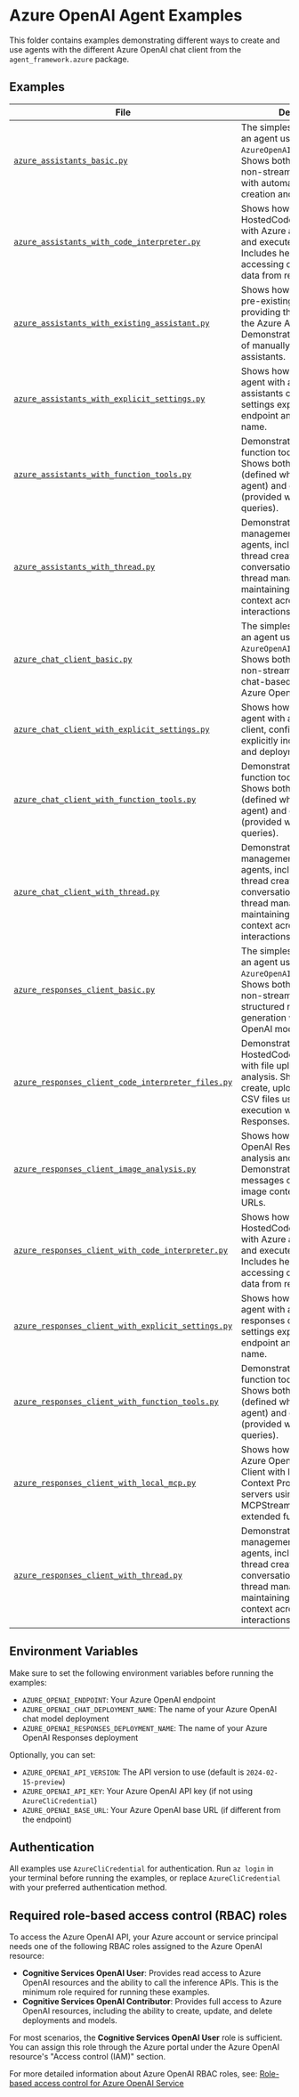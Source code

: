 # Azure OpenAI Agent Examples

This folder contains examples demonstrating different ways to create and use agents with the different Azure OpenAI chat client from the `agent_framework.azure` package.

## Examples

| File | Description |
|------|-------------|
| [`azure_assistants_basic.py`](azure_assistants_basic.py) | The simplest way to create an agent using `ChatAgent` with `AzureOpenAIAssistantsClient`. Shows both streaming and non-streaming responses with automatic assistant creation and cleanup. |
| [`azure_assistants_with_code_interpreter.py`](azure_assistants_with_code_interpreter.py) | Shows how to use the HostedCodeInterpreterTool with Azure agents to write and execute Python code. Includes helper methods for accessing code interpreter data from response chunks. |
| [`azure_assistants_with_existing_assistant.py`](azure_assistants_with_existing_assistant.py) | Shows how to work with a pre-existing assistant by providing the assistant ID to the Azure Assistants client. Demonstrates proper cleanup of manually created assistants. |
| [`azure_assistants_with_explicit_settings.py`](azure_assistants_with_explicit_settings.py) | Shows how to initialize an agent with a specific assistants client, configuring settings explicitly including endpoint and deployment name. |
| [`azure_assistants_with_function_tools.py`](azure_assistants_with_function_tools.py) | Demonstrates how to use function tools with agents. Shows both agent-level tools (defined when creating the agent) and query-level tools (provided with specific queries). |
| [`azure_assistants_with_thread.py`](azure_assistants_with_thread.py) | Demonstrates thread management with Azure agents, including automatic thread creation for stateless conversations and explicit thread management for maintaining conversation context across multiple interactions. |
| [`azure_chat_client_basic.py`](azure_chat_client_basic.py) | The simplest way to create an agent using `ChatAgent` with `AzureOpenAIChatClient`. Shows both streaming and non-streaming responses for chat-based interactions with Azure OpenAI models. |
| [`azure_chat_client_with_explicit_settings.py`](azure_chat_client_with_explicit_settings.py) | Shows how to initialize an agent with a specific chat client, configuring settings explicitly including endpoint and deployment name. |
| [`azure_chat_client_with_function_tools.py`](azure_chat_client_with_function_tools.py) | Demonstrates how to use function tools with agents. Shows both agent-level tools (defined when creating the agent) and query-level tools (provided with specific queries). |
| [`azure_chat_client_with_thread.py`](azure_chat_client_with_thread.py) | Demonstrates thread management with Azure agents, including automatic thread creation for stateless conversations and explicit thread management for maintaining conversation context across multiple interactions. |
| [`azure_responses_client_basic.py`](azure_responses_client_basic.py) | The simplest way to create an agent using `ChatAgent` with `AzureOpenAIResponsesClient`. Shows both streaming and non-streaming responses for structured response generation with Azure OpenAI models. |
| [`azure_responses_client_code_interpreter_files.py`](azure_responses_client_code_interpreter_files.py) | Demonstrates using HostedCodeInterpreterTool with file uploads for data analysis. Shows how to create, upload, and analyze CSV files using Python code execution with Azure OpenAI Responses. |
| [`azure_responses_client_image_analysis.py`](azure_responses_client_image_analysis.py) | Shows how to use Azure OpenAI Responses for image analysis and vision tasks. Demonstrates multi-modal messages combining text and image content using remote URLs. |
| [`azure_responses_client_with_code_interpreter.py`](azure_responses_client_with_code_interpreter.py) | Shows how to use the HostedCodeInterpreterTool with Azure agents to write and execute Python code. Includes helper methods for accessing code interpreter data from response chunks. |
| [`azure_responses_client_with_explicit_settings.py`](azure_responses_client_with_explicit_settings.py) | Shows how to initialize an agent with a specific responses client, configuring settings explicitly including endpoint and deployment name. |
| [`azure_responses_client_with_function_tools.py`](azure_responses_client_with_function_tools.py) | Demonstrates how to use function tools with agents. Shows both agent-level tools (defined when creating the agent) and query-level tools (provided with specific queries). |
| [`azure_responses_client_with_local_mcp.py`](azure_responses_client_with_local_mcp.py) | Shows how to integrate Azure OpenAI Responses Client with local Model Context Protocol (MCP) servers using MCPStreamableHTTPTool for extended functionality. |
| [`azure_responses_client_with_thread.py`](azure_responses_client_with_thread.py) | Demonstrates thread management with Azure agents, including automatic thread creation for stateless conversations and explicit thread management for maintaining conversation context across multiple interactions. |

## Environment Variables

Make sure to set the following environment variables before running the examples:

- `AZURE_OPENAI_ENDPOINT`: Your Azure OpenAI endpoint
- `AZURE_OPENAI_CHAT_DEPLOYMENT_NAME`: The name of your Azure OpenAI chat model deployment
- `AZURE_OPENAI_RESPONSES_DEPLOYMENT_NAME`: The name of your Azure OpenAI Responses deployment

Optionally, you can set:
- `AZURE_OPENAI_API_VERSION`: The API version to use (default is `2024-02-15-preview`)
- `AZURE_OPENAI_API_KEY`: Your Azure OpenAI API key (if not using `AzureCliCredential`)
- `AZURE_OPENAI_BASE_URL`: Your Azure OpenAI base URL (if different from the endpoint)

## Authentication

All examples use `AzureCliCredential` for authentication. Run `az login` in your terminal before running the examples, or replace `AzureCliCredential` with your preferred authentication method.

## Required role-based access control (RBAC) roles

To access the Azure OpenAI API, your Azure account or service principal needs one of the following RBAC roles assigned to the Azure OpenAI resource:

- **Cognitive Services OpenAI User**: Provides read access to Azure OpenAI resources and the ability to call the inference APIs. This is the minimum role required for running these examples.
- **Cognitive Services OpenAI Contributor**: Provides full access to Azure OpenAI resources, including the ability to create, update, and delete deployments and models.

For most scenarios, the **Cognitive Services OpenAI User** role is sufficient. You can assign this role through the Azure portal under the Azure OpenAI resource's "Access control (IAM)" section.

For more detailed information about Azure OpenAI RBAC roles, see: [Role-based access control for Azure OpenAI Service](https://learn.microsoft.com/en-us/azure/ai-foundry/openai/how-to/role-based-access-control)
